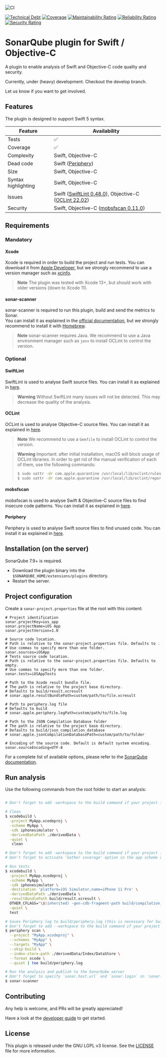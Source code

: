 
![CI](https://github.com/insideapp-oss/sonar-flutter/workflows/CI/badge.svg)

[![Technical Debt](https://sonarcloud.io/api/project_badges/measure?project=insideapp-oss_sonar-apple&metric=sqale_index)](https://sonarcloud.io/summary/new_code?id=insideapp-oss_sonar-apple)
[![Coverage](https://sonarcloud.io/api/project_badges/measure?project=insideapp-oss_sonar-apple&metric=coverage)](https://sonarcloud.io/summary/new_code?id=insideapp-oss_sonar-apple)
[![Maintainability Rating](https://sonarcloud.io/api/project_badges/measure?project=insideapp-oss_sonar-apple&metric=sqale_rating)](https://sonarcloud.io/summary/new_code?id=insideapp-oss_sonar-apple)
[![Reliability Rating](https://sonarcloud.io/api/project_badges/measure?project=insideapp-oss_sonar-apple&metric=reliability_rating)](https://sonarcloud.io/summary/new_code?id=insideapp-oss_sonar-apple)
[![Security Rating](https://sonarcloud.io/api/project_badges/measure?project=insideapp-oss_sonar-apple&metric=security_rating)](https://sonarcloud.io/summary/new_code?id=insideapp-oss_sonar-apple)


# SonarQube plugin for Swift / Objective-C

A plugin to enable analysis of Swift and Objective-C code quality and security.

Currently, under (heavy) development. Checkout the develop branch.

Let us know if you want to get involved.

## Features

The plugin is designed to support Swift 5 syntax.

| Feature             | Availability                                                                                                      |
|---------------------|-------------------------------------------------------------------------------------------------------------------|
| Tests               | ✅                                                                                                                 |
| Coverage            | ✅                                                                                                                 |
| Complexity          | Swift, Objective-C                                                                                                |
| Dead code           | Swift ([Periphery](https://github.com/peripheryapp/periphery))                                                    |
| Size                | Swift, Objective-C                                                                                                |
| Syntax highlighting | Swift, Objective-C                                                                                                |
| Issues              | Swift ([SwiftLint 0.48.0](https://github.com/realm/SwiftLint)), Objective-C ([OCLint 22.02](https://oclint.org/)) |
| Security            | Swift, Objective-C ([mobsfscan 0.11.0](https://github.com/MobSF/mobsfscan))                                       |

## Requirements

### Mandatory

#### Xcode

Xcode is required in order to build the project and run tests.
You can download it from [Apple Developer](https://developer.apple.com/download/), but we strongly recommend to use a version manager such as [xcinfo](https://github.com/xcodereleases/xcinfo).

> **Note**
> The plugin was tested with Xcode 13+, but should work with older versions (down to Xcode 11).

#### sonar-scanner

sonar-scanner is required to run this plugin, build and send the metrics to Sonar.  
You can install it as explained in the [official documentation]((https://docs.sonarqube.org/latest/analysis/scan/sonarscanner/)), but we strongly recommend to install it with [Homebrew](https://github.com/Homebrew/brew).

> **Note**
> sonar-scanner requires Java.
> We recommend to use a Java environment manager such as `jenv` to install OCLint to control the version.

### Optional

#### SwiftLint

SwiftLint is used to analyse Swift source files.
You can install it as explained in [here](https://github.com/realm/SwiftLint).

> **Warning**
> Without SwiftLint many issues will not be detected. This may decrease the quality of the analysis.  

#### OCLint

OCLint is used to analyse Objective-C source files.
You can install it as explained in [here](https://docs.oclint.org/en/stable/intro/homebrew.html).

> **Note**
> We recommend to use a `Gemfile` to install OCLint to control the version.

> **Warning**
> Important: after initial installation, macOS will block usage of OCLint libraries. In order to get rid of the manual verification of each of them, use the following commands:
>
> ```bash
> $ sudo xattr -dr com.apple.quarantine /usr/local/lib/oclint/rules/lib*
> $ sudo xattr -dr com.apple.quarantine /usr/local/lib/oclint/reporters/lib*
> ```

#### mobsfscan

mobsfscan is used to analyse Swift & Objective-C source files to find insecure code patterns.
You can install it as explained in [here](https://github.com/MobSF/mobsfscan).

#### Periphery

Periphery is used to analyse Swift source files to find unused code.
You can install it as explained in [here](https://github.com/peripheryapp/periphery).

## Installation (on the server)

SonarQube 7.9+ is required.

- Download the plugin binary into the ``$SONARQUBE_HOME/extensions/plugins`` directory.
- Restart the server.

## Project configuration

Create a ``sonar-project.properties`` file at the root with this content:

```properties
# Project identification
sonar.projectKey=ios_app
sonar.projectName=iOS App
sonar.projectVersion=1.0
	
# Source code location.
# Path is relative to the sonar-project.properties file. Defaults to .
# Use commas to specify more than one folder.
sonar.sources=iOSApp
# Tests source code location.
# Path is relative to the sonar-project.properties file. Defaults to empty.
# Use commas to specify more than one folder.
sonar.tests=iOSAppTests

# Path to the Xcode result bundle file. 
# The path is relative to the project base directory.
# Defaults to build/result.xcresult
# sonar.apple.resultBundlePath=custom/path/to/file.xcresult

# Path to periphery.log file
# Defaults to build
# sonar.apple.periphery.logPath=custom/path/to/file.log

# Path to the JSON Compilation Database folder
# The path is relative to the project base directory.
# Defaults to build/json_compilation_database
# sonar.apple.jsonCompilationDatabasePath=custom/path/to/folder

# Encoding of the source code. Default is default system encoding.
sonar.sourceEncoding=UTF-8
```

For a complete list of available options, please refer to the [SonarQube documentation](https://docs.sonarqube.org/latest/analysis/analysis-parameters/).

## Run analysis

Use the following commands from the root folder to start an analysis:

```bash

# Don't forget to add -workspace to the build command if your project is part of a workspace

# Clean
$ xcodebuild \
  -project MyApp.xcodeproj \
  -scheme MyApp \
  -sdk iphonesimulator \
  -derivedDataPath ./derivedData \
  -quiet \
   clean

# Don't forget to add -workspace to the build command if your project is part of a workspace
# Don't forget to activate 'Gather coverage' option in the app scheme or add '-enableCodeCoverage YES' to the following command

# Run tests 
$ xcodebuild \
  -project MyApp.xcodeproj \
  -scheme MyApp \
  -sdk iphonesimulator \
  -destination 'platform=iOS Simulator,name=iPhone 11 Pro' \
  -derivedDataPath ./derivedData \
  -resultBundlePath build/result.xcresult \
  OTHER_CFLAGS="\$(inherited) -gen-cdb-fragment-path build/compilation_database" \
  -quiet \
  test

# Saves Periphery log to build/periphery.log (this is necessary for Swift dead code analysis)
# Don't forget to add --workspace to the build command if your project is part of a workspace
$ periphery scan \
  --project "MyApp.xcodeproj" \
  --schemes "MyApp" \
  --targets "MyApp" \
  --skip-build \
  --index-store-path ./derivedData/Index/DataStore \
  --format xcode \
  --quiet | tee build/periphery.log

# Run the analysis and publish to the SonarQube server
# Don't forget to specify `sonar.host.url` and `sonar.login` in `sonar-project.properties` or supply it to the following command.
$ sonar-scanner
```

## Contributing

Any help is welcome, and PRs will be greatly appreciated!

Have a look at the [developer guide](https://github.com/insideapp-oss/sonar-apple/blob/main/DEVELOP.md) to get started.

## License

This plugin is released under the GNU LGPL v3 license. See the [LICENSE](https://github.com/insideapp-oss/sonar-apple/blob/main/LICENSE.md) file for more information.

